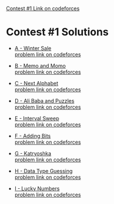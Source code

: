 [Contest #1 Link on codeforces](https://codeforces.com/group/MWSDmqGsZm/contest/326175)
#  Contest #1 Solutions
- [A - Winter Sale](https://github.com/ShaadyEmad/Codeforces_Python_Solutions/blob/main/Assiut%20University%20Training%20-%20Newcomers/Contest%20%231/A%20-%20Winter%20Sale.py)\
[problem link on codeforces](https://codeforces.com/group/MWSDmqGsZm/contest/326175/problem/A)

- [B - Memo and Momo](https://github.com/ShaadyEmad/Codeforces_Python_Solutions/blob/main/Assiut%20University%20Training%20-%20Newcomers/Contest%20%231/B%20-%20Memo%20and%20Momo%2Cpy)\
[problem link on codeforces](https://codeforces.com/group/MWSDmqGsZm/contest/326175/problem/B)

- [C - Next Alphabet](https://github.com/ShaadyEmad/Codeforces_Python_Solutions/blob/main/Assiut%20University%20Training%20-%20Newcomers/Contest%20%231/C%20-%20Next%20Alphabet.py)\
[problem link on codeforces](https://codeforces.com/group/MWSDmqGsZm/contest/326175/problem/C)

- [D - Ali Baba and Puzzles](https://github.com/ShaadyEmad/Codeforces_Python_Solutions/blob/main/Assiut%20University%20Training%20-%20Newcomers/Contest%20%231/D%20-%20Ali%20Baba%20and%20Puzzles.py)\
[problem link on codeforces](https://codeforces.com/group/MWSDmqGsZm/contest/326175/problem/D)

- [E - Interval Sweep](https://github.com/ShaadyEmad/Codeforces_Python_Solutions/blob/main/Assiut%20University%20Training%20-%20Newcomers/Contest%20%231/E%20-%20Interval%20Sweep.py)\
[problem link on codeforces](https://codeforces.com/group/MWSDmqGsZm/contest/326175/problem/E)

- [F - Adding Bits](https://github.com/ShaadyEmad/Codeforces_Python_Solutions/blob/main/Assiut%20University%20Training%20-%20Newcomers/Contest%20%231/F%20-%20Adding%20Bits.py)\
[problem link on codeforces](https://codeforces.com/group/MWSDmqGsZm/contest/326175/problem/F)

- [G - Katryoshka]()\
[problem link on codeforces](https://codeforces.com/group/MWSDmqGsZm/contest/326175/problem/G)

- [H - Data Type Guessing](https://github.com/ShaadyEmad/Codeforces_Python_Solutions/blob/main/Assiut%20University%20Training%20-%20Newcomers/Contest%20%231/H.%20Data%20Type%20Guessing.py)\
[problem link on codeforces](https://codeforces.com/group/MWSDmqGsZm/contest/326175/problem/H)

- [I - Lucky Numbers](https://github.com/ShaadyEmad/Codeforces_Python_Solutions/blob/main/Assiut%20University%20Training%20-%20Newcomers/Contest%20%231/I%20-%20Lucky%20Numbers.py)\
[problem link on codeforces](https://codeforces.com/group/MWSDmqGsZm/contest/326175/problem/I)
